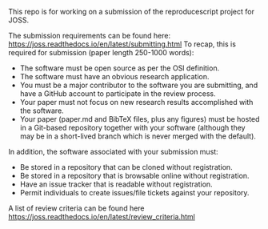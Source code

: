 This repo is for working on a submission of the reproducescript project for JOSS. 

The submission requirements can be found here: https://joss.readthedocs.io/en/latest/submitting.html 
To recap, this is required for submission (paper length 250-1000 words):
- The software must be open source as per the OSI definition.
- The software must have an obvious research application.
- You must be a major contributor to the software you are submitting, and have a GitHub account to participate in the review process.
- Your paper must not focus on new research results accomplished with the software.
- Your paper (paper.md and BibTeX files, plus any figures) must be hosted in a Git-based repository together with your software (although they may be in a short-lived branch which is never merged with the default).

In addition, the software associated with your submission must:
- Be stored in a repository that can be cloned without registration.
- Be stored in a repository that is browsable online without registration.
- Have an issue tracker that is readable without registration.
- Permit individuals to create issues/file tickets against your repository.

A list of review criteria can be found here https://joss.readthedocs.io/en/latest/review_criteria.html
